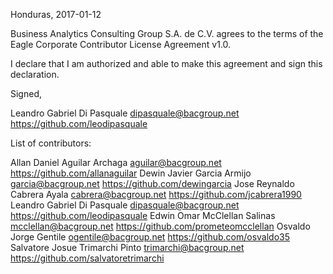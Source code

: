 Honduras, 2017-01-12

Business Analytics Consulting Group S.A. de C.V. agrees to the terms of the Eagle Corporate Contributor License
Agreement v1.0.

I declare that I am authorized and able to make this agreement and sign this
declaration.

Signed,

Leandro Gabriel Di Pasquale dipasquale@bacgroup.net https://github.com/leodipasquale

List of contributors:

Allan Daniel Aguilar Archaga aguilar@bacgroup.net https://github.com/allanaguilar
Dewin Javier Garcia Armijo garcia@bacgroup.net https://github.com/dewingarcia
Jose Reynaldo Cabrera Ayala cabrera@bacgroup.net https://github.com/jcabrera1990
Leandro Gabriel Di Pasquale dipasquale@bacgroup.net https://github.com/leodipasquale
Edwin Omar McClellan Salinas mcclellan@bacgroup.net https://github.com/prometeomcclellan
Osvaldo Jorge Gentile ogentile@bacgroup.net https://github.com/osvaldo35
Salvatore Josue Trimarchi Pinto trimarchi@bacgroup.net https://github.com/salvatoretrimarchi
